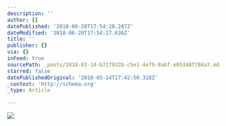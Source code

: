 ```yaml
---
description: ''
author: []
datePublished: '2018-06-28T17:54:28.287Z'
dateModified: '2018-06-28T17:54:27.636Z'
title: ''
publisher: {}
via: {}
inFeed: true
sourcePath: _posts/2018-03-14-b727032b-c5e1-4e79-8a6f-e05348f784a7.md
starred: false
datePublishedOriginal: '2018-03-14T17:42:50.318Z'
_context: 'http://schema.org'
_type: Article

---
```

![](https://the-grid-user-content.s3-us-west-2.amazonaws.com/4e468aac-ea08-47db-ab73-146cbbfe6e6c.jpg)